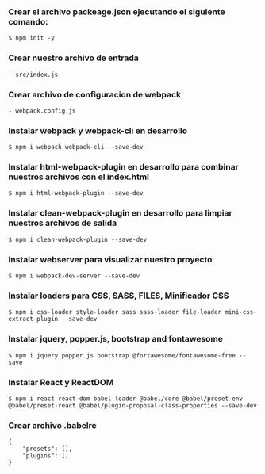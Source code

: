 ### Crear el archivo packeage.json ejecutando el siguiente comando:

    $ npm init -y

### Crear nuestro archivo de entrada 

    - src/index.js

### Crear archivo de configuracion de webpack

    - webpack.config.js

### Instalar webpack y webpack-cli en desarrollo

    $ npm i webpack webpack-cli --save-dev

### Instalar html-webpack-plugin en desarrollo para combinar nuestros archivos con el index.html

    $ npm i html-webpack-plugin --save-dev

### Instalar clean-webpack-plugin en desarrollo para limpiar nuestros archivos de salida

    $ npm i clean-webpack-plugin --save-dev

### Instalar webserver para visualizar nuestro proyecto

    $ npm i webpack-dev-server --save-dev

### Instalar loaders para CSS, SASS, FILES, Minificador CSS

    $ npm i css-loader style-loader sass sass-loader file-loader mini-css-extract-plugin --save-dev


### Instalar jquery, popper.js, bootstrap and fontawesome

    $ npm i jquery popper.js bootstrap @fortawesome/fontawesome-free --save


### Instalar React y ReactDOM

    $ npm i react react-dom babel-loader @babel/core @babel/preset-env @babel/preset-react @babel/plugin-proposal-class-properties --save-dev

### Crear archivo .babelrc

    {
        "presets": [],
        "plugins": []
    }